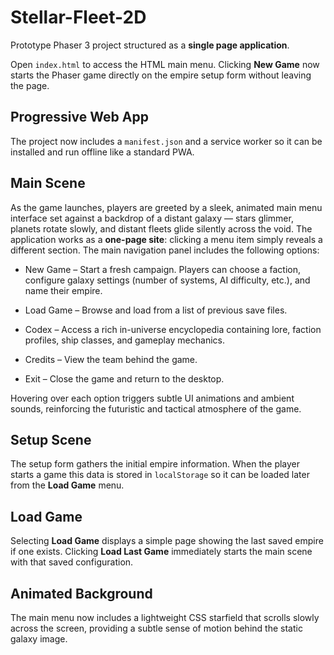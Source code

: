 # Stellar-Fleet-2D

Prototype Phaser 3 project structured as a **single page application**.

Open `index.html` to access the HTML main menu. Clicking **New Game** now starts the Phaser game directly on the empire setup form without leaving the page.

## Progressive Web App

The project now includes a `manifest.json` and a service worker so it can be installed and run offline like a standard PWA.

## Main Scene

As the game launches, players are greeted by a sleek, animated main menu interface set against a backdrop of a distant galaxy — stars glimmer, planets rotate slowly, and distant fleets glide silently across the void. The application works as a **one-page site**: clicking a menu item simply reveals a different section. The main navigation panel includes the following options:

- New Game – Start a fresh campaign. Players can choose a faction, configure galaxy settings (number of systems, AI difficulty, etc.), and name their empire.

- Load Game – Browse and load from a list of previous save files.

- Codex – Access a rich in-universe encyclopedia containing lore, faction profiles, ship classes, and gameplay mechanics.

- Credits – View the team behind the game.

- Exit – Close the game and return to the desktop.

Hovering over each option triggers subtle UI animations and ambient sounds, reinforcing the futuristic and tactical atmosphere of the game.

## Setup Scene

The setup form gathers the initial empire information. When the player starts a game this data is stored in `localStorage` so it can be loaded later from the **Load Game** menu.

## Load Game

Selecting **Load Game** displays a simple page showing the last saved empire if one exists. Clicking **Load Last Game** immediately starts the main scene with that saved configuration.

## Animated Background

The main menu now includes a lightweight CSS starfield that scrolls slowly across the screen, providing a subtle sense of motion behind the static galaxy image.

